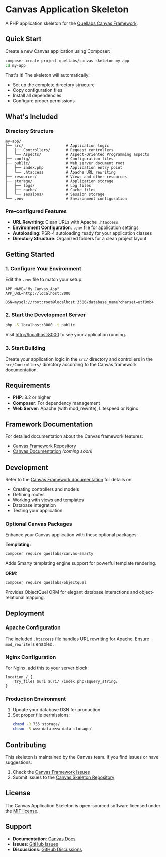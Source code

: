 # Canvas Application Skeleton

A PHP application skeleton for the [Quellabs Canvas Framework](https://github.com/quellabs/canvas).

## Quick Start

Create a new Canvas application using Composer:

```bash
composer create-project quellabs/canvas-skeleton my-app
cd my-app
```

That's it! The skeleton will automatically:
- Set up the complete directory structure
- Copy configuration files
- Install all dependencies
- Configure proper permissions

## What's Included

### Directory Structure
```
my-app/
├── src/                   # Application logic
│   ├── Controllers/       # Request controllers
│   └── Aspects/           # Aspect-Oriented Programming aspects
├── config/                # Configuration files
├── public/                # Web server document root
│   ├── index.php          # Application entry point
│   └── .htaccess          # Apache URL rewriting
├── resources/             # Views and other resources
├── storage/               # Application storage
│   ├── logs/              # Log files
│   ├── cache/             # Cache files
│   └── sessions/          # Session storage
└── .env                   # Environment configuration
```

### Pre-configured Features
- **URL Rewriting**: Clean URLs with Apache `.htaccess`
- **Environment Configuration**: `.env` file for application settings
- **Autoloading**: PSR-4 autoloading ready for your application classes
- **Directory Structure**: Organized folders for a clean project layout

## Getting Started

### 1. Configure Your Environment

Edit the `.env` file to match your setup:

```env
APP_NAME="My Canvas App"
APP_URL=http://localhost:8000

DSN=mysql://root:root@localhost:3306/database_name?charset=utf8mb4
```

### 2. Start the Development Server

```bash
php -S localhost:8000 -t public
```

Visit [http://localhost:8000](http://localhost:8000) to see your application running.

### 3. Start Building

Create your application logic in the `src/` directory and controllers in the `src/Controllers/` directory according to the Canvas framework documentation.

## Requirements

- **PHP**: 8.2 or higher
- **Composer**: For dependency management
- **Web Server**: Apache (with mod_rewrite), Litespeed or Nginx

## Framework Documentation

For detailed documentation about the Canvas framework features:

- [Canvas Framework Repository](https://github.com/quellabs/canvas)
- [Canvas Documentation](https://canvas.quellabs.com/docs) *(coming soon)*

## Development

Refer to the [Canvas Framework documentation](https://github.com/quellabs/canvas) for details on:
- Creating controllers and models
- Defining routes
- Working with views and templates
- Database integration
- Testing your application

### Optional Canvas Packages

Enhance your Canvas application with these optional packages:

**Templating:**
```bash
composer require quellabs/canvas-smarty
```
Adds Smarty templating engine support for powerful template rendering.

**ORM:**
```bash
composer require quellabs/objectquel
```
Provides ObjectQuel ORM for elegant database interactions and object-relational mapping.

## Deployment

### Apache Configuration

The included `.htaccess` file handles URL rewriting for Apache. Ensure `mod_rewrite` is enabled.

### Nginx Configuration

For Nginx, add this to your server block:

```nginx
location / {
    try_files $uri $uri/ /index.php?$query_string;
}
```

### Production Environment

1. Update your database DSN for production
2. Set proper file permissions:
   ```bash
   chmod -R 755 storage/
   chown -R www-data:www-data storage/
   ```

## Contributing

This skeleton is maintained by the Canvas team. If you find issues or have suggestions:

1. Check the [Canvas Framework Issues](https://github.com/quellabs/canvas/issues)
2. Submit issues to the [Canvas Skeleton Repository](https://github.com/quellabs/canvas-skeleton/issues)

## License

The Canvas Application Skeleton is open-sourced software licensed under the [MIT license](LICENSE).

## Support

- **Documentation**: [Canvas Docs](https://canvas.quellabs.com/docs)
- **Issues**: [GitHub Issues](https://github.com/quellabs/canvas-skeleton/issues)
- **Discussions**: [GitHub Discussions](https://github.com/quellabs/canvas/discussions)